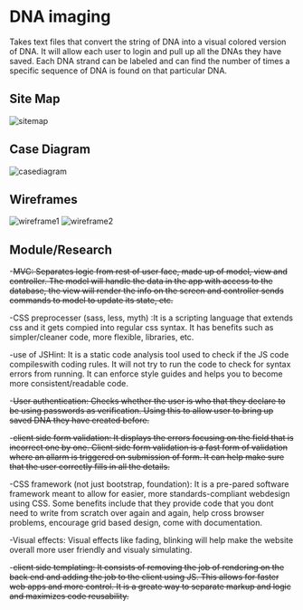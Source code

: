 DNA imaging
===========

Takes text files that convert the string of DNA into a visual colored version of DNA. It will allow each user to login and pull up all the DNAs they have saved. Each DNA strand can be labeled and can find the number of times a specific sequence of DNA is found on that particular DNA.
	
Site Map
--------
![sitemap](https://github.com/xsweetpea/2014-finalproject/blob/master/documentation/sitemap.png)

Case Diagram
------------
![casediagram](https://github.com/xsweetpea/2014-finalproject/blob/master/documentation/casediagram.png)

Wireframes
----------
![wireframe1](https://github.com/xsweetpea/2014-finalproject/blob/master/documentation/wireframe1.png)
![wireframe2](https://github.com/xsweetpea/2014-finalproject/blob/master/documentation/wireframe2.png)

Module/Research
---------------
-~~MVC: Separates logic from rest of user face, made up of model, view and controller. The model will handle the data in the app with access to the database, the view will render the info on the screen and controller sends commands to model to update its state, etc.~~

-CSS preprocesser (sass, less, myth) :It is a scripting language that extends css and it gets compied into regular css syntax. It has benefits such as simpler/cleaner code, more flexible, libraries, etc. 

-use of JSHint: It is a static code analysis tool used to check if the JS code compileswith coding rules. It will not try to run the code to check for syntax errors from running. It can enforce style guides and helps you to become more consistent/readable code. 

-~~User authentication: Checks whether the user is who that they declare to be using passwords as verification. Using this to allow user to bring up saved DNA they have created before.~~

-~~client side form validation: It displays the errors focusing on the field that is incorrect one by one. Client side form validation is a fast form of validation where an allarm is triggered on submission of form. It can help make sure that the user correctly fills in all the details.~~ 

-CSS framework (not just bootstrap, foundation): It is a pre-pared software framework meant to allow for easier, more standards-compliant webdesign using CSS. Some benefits include that they provide code that you dont need to write from scratch over again and again, help cross browser problems, encourage grid based design, come with documentation.

-Visual effects: Visual effects like fading, blinking will help make the website overall more user friendly and visualy simulating.

-~~client side templating: It consists of removing the job of rendering on the back end and adding the job to the client using JS. This allows for faster web apps and more control. It is a greate way to separate markup and logic and maximizes code reusability.~~
